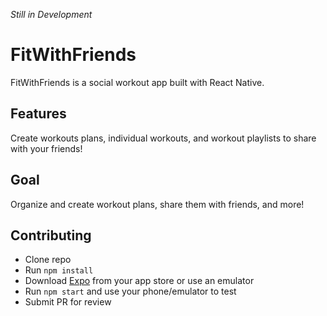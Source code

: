 *Still in Development*

# FitWithFriends
FitWithFriends is a social workout app built with React Native.

## Features
Create workouts plans, individual workouts, and workout playlists to share with your friends!

## Goal
Organize and create workout plans, share them with friends, and more!

## Contributing
- Clone repo
- Run `npm install`
- Download [Expo](https://expo.io/tools) from your app store or use an emulator
- Run `npm start` and use your phone/emulator to test
- Submit PR for review
